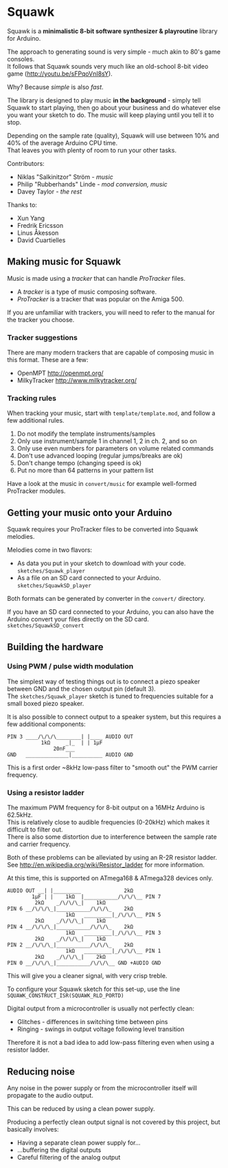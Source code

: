 ﻿Squawk
======

Squawk is a **minimalistic 8-bit software synthesizer & playroutine** library for Arduino.

The approach to generating sound is very simple - much akin to 80's game consoles.  
It follows that Squawk sounds very much like an old-school 8-bit video game (http://youtu.be/sFPqoVnI8sY).

Why? Because _simple_ is also _fast_.

The library is designed to play music **in the background** - simply tell Squawk to start playing, then go about your business and do whatever else you want your sketch to do. The music will keep playing until you tell it to stop.

Depending on the sample rate (quality), Squawk will use between 10% and 40% of the average Arduino CPU time.  
That leaves you with plenty of room to run your other tasks.

Contributors:
* Niklas "Salkinitzor" Ström - _music_
* Philip "Rubberhands" Linde - _mod conversion, music_
* Davey Taylor - _the rest_

Thanks to:
* Xun Yang
* Fredrik Ericsson
* Linus Åkesson
* David Cuartielles

Making music for Squawk
-----------------------

Music is made using a _tracker_ that can handle _ProTracker_ files.  
* A _tracker_ is a type of music composing software.  
* _ProTracker_ is a tracker that was popular on the Amiga 500.

If you are unfamiliar with trackers, you will need to refer to the manual for the tracker you choose.

### Tracker suggestions

There are many modern trackers that are capable of composing music in this format.
These are a few:

* OpenMPT http://openmpt.org/
* MilkyTracker http://www.milkytracker.org/

### Tracking rules

When tracking your music, start with `template/template.mod`, and follow a few additional rules.

1. Do not modify the template instruments/samples
2. Only use instrument/sample 1 in channel 1, 2 in ch. 2, and so on
3. Only use even numbers for parameters on volume related commands
4. Don't use advanced looping (regular jumps/breaks are ok)
5. Don't change tempo (changing speed is ok)
6. Put no more than 64 patterns in your pattern list

Have a look at the music in `convert/music` for example well-formed ProTracker modules.

Getting your music onto your Arduino
------------------------------------

Squawk requires your ProTracker files to be converted into Squawk melodies.

Melodies come in two flavors:
* As data you put in your sketch to download with your code.  
  `sketches/Squawk_player`
* As a file on an SD card connected to your Arduino.  
  `sketches/SquawkSD_player`

Both formats can be generated by converter in the `convert/` directory.

If you have an SD card connected to your Arduino, you can also have the Arduino convert your files directly on the SD card.  
`sketches/SquawkSD_convert`

Building the hardware
---------------------

### Using PWM / pulse width modulation

The simplest way of testing things out is to connect a piezo speaker between GND and the chosen output pin (default 3).  
The `sketches/Squawk_player` sketch is tuned to frequencies suitable for a small boxed piezo speaker.

It is also possible to connect output to a speaker system, but this requires a few additional components:

    PIN 3 ____/\/\/\________| |____ AUDIO OUT
               1kΩ     _|_  | | 1µF
                   20nF___
    GND   ______________|__________ AUDIO GND

This is a first order ~8kHz low-pass filter to "smooth out" the PWM carrier frequency.

### Using a resistor ladder

The maximum PWM frequency for 8-bit output on a 16MHz Arduino is 62.5kHz.  
This is relatively close to audible frequencies (0-20kHz) which makes it difficult to filter out.  
There is also some distortion due to interference between the sample rate and carrier frequency.

Both of these problems can be alleviated by using an R-2R resistor ladder.  
See http://en.wikipedia.org/wiki/Resistor_ladder for more information.

At this time, this is supported on ATmega168 & ATmega328 devices only.  

    AUDIO OUT __| |_________              2kΩ
            1µF | |    1kΩ  |___________/\/\/\__ PIN 7
             2kΩ    _/\/\/\_|    1kΩ
    PIN 6 __/\/\/\_|___________/\/\/\_    2kΩ
                       1kΩ   _________|_/\/\/\__ PIN 5
             2kΩ    _/\/\/\_|    1kΩ
    PIN 4 __/\/\/\_|___________/\/\/\_    2kΩ
                       1kΩ   _________|_/\/\/\__ PIN 3
             2kΩ    _/\/\/\_|    1kΩ
    PIN 2 __/\/\/\_|___________/\/\/\_    2kΩ
                       1kΩ   _________|_/\/\/\__ PIN 1
             2kΩ    _/\/\/\_|    2kΩ
    PIN 0 __/\/\/\_|___________/\/\/\__ GND +AUDIO GND

This will give you a cleaner signal, with very crisp treble.

To configure your Squawk sketch for this set-up, use the line  
`SQUAWK_CONSTRUCT_ISR(SQUAWK_RLD_PORTD)`

Digital output from a microcontroller is usually not perfectly clean:
* Glitches - differences in switching time between pins
* Ringing - swings in output voltage following level transition

Therefore it is not a bad idea to add low-pass filtering even when using a resistor ladder.

Reducing noise
--------------

Any noise in the power supply or from the microcontroller itself will propagate to the audio output.

This can be reduced by using a clean power supply.

Producing a perfectly clean output signal is not covered by this project, but basically involves:
* Having a separate clean power supply for...
* ...buffering the digital outputs
* Careful filtering of the analog output
